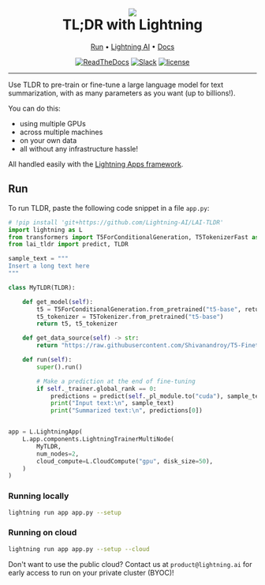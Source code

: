 <div align="center">
    <h1>
        <img src="https://lightningaidev.wpengine.com/wp-content/uploads/2022/11/image-6.png">
        <br>
        TL;DR with Lightning
        </br>
    </h1>

<div align="center">

<p align="center">
  <a href="#run">Run</a> •
  <a href="https://www.lightning.ai/">Lightning AI</a> •
  <a href="https://lightning.ai/lightning-docs/">Docs</a>
</p>

[![ReadTheDocs](https://readthedocs.org/projects/pytorch-lightning/badge/?version=stable)](https://lightning.ai/lightning-docs/)
[![Slack](https://img.shields.io/badge/slack-chat-green.svg?logo=slack)](https://www.pytorchlightning.ai/community)
[![license](https://img.shields.io/badge/License-Apache%202.0-blue.svg)](https://github.com/Lightning-AI/lightning/blob/master/LICENSE)

</div>
</div>

______________________________________________________________________

Use TLDR to pre-train or fine-tune a large language model for text summarization, 
with as many parameters as you want (up to billions!). 

You can do this:
* using multiple GPUs
* across multiple machines
* on your own data
* all without any infrastructure hassle! 

All handled easily with the [Lightning Apps framework](https://lightning.ai/lightning-docs/).

## Run

To run TLDR, paste the following code snippet in a file `app.py`:


```python
# !pip install 'git+https://github.com/Lightning-AI/LAI-TLDR'
import lightning as L
from transformers import T5ForConditionalGeneration, T5TokenizerFast as T5Tokenizer
from lai_tldr import predict, TLDR

sample_text = """
Insert a long text here
"""

class MyTLDR(TLDR):

    def get_model(self):
        t5 = T5ForConditionalGeneration.from_pretrained("t5-base", return_dict=True)
        t5_tokenizer = T5Tokenizer.from_pretrained("t5-base")
        return t5, t5_tokenizer

    def get_data_source(self) -> str:
        return "https://raw.githubusercontent.com/Shivanandroy/T5-Finetuning-PyTorch/main/data/news_summary.csv"

    def run(self):
        super().run()

        # Make a prediction at the end of fine-tuning
        if self._trainer.global_rank == 0:
            predictions = predict(self._pl_module.to("cuda"), sample_text)
            print("Input text:\n", sample_text)
            print("Summarized text:\n", predictions[0])


app = L.LightningApp(
    L.app.components.LightningTrainerMultiNode(
        MyTLDR,
        num_nodes=2,
        cloud_compute=L.CloudCompute("gpu", disk_size=50),
    )
)


```

### Running locally

```bash
lightning run app app.py --setup
```

### Running on cloud

```bash
lightning run app app.py --setup --cloud
```

Don't want to use the public cloud? Contact us at `product@lightning.ai` for early access to run on your private cluster (BYOC)!
